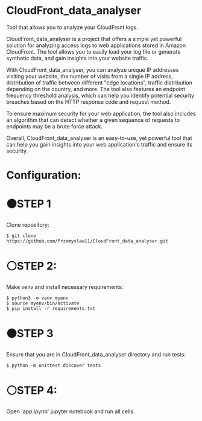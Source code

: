 # CloudFront_data_analyser
Tool that allows you to analyze your CloudFront logs.

CloudFront_data_analyser is a project that offers a simple yet powerful solution for analyzing access logs to web applications stored in Amazon CloudFront. The tool allows you to easily load your log file or generate synthetic data, and gain insights into your website traffic.

With CloudFront_data_analyser, you can analyze unique IP addresses visiting your website, the number of visits from a single IP address, distribution of traffic between different "edge locations", traffic distribution depending on the country, and more. The tool also features an endpoint frequency threshold analysis, which can help you identify potential security breaches based on the HTTP response code and request method.

To ensure maximum security for your web application, the tool also includes an algorithm that can detect whether a given sequence of requests to endpoints may be a brute force attack.

Overall, CloudFront_data_analyser is an easy-to-use, yet powerful tool that can help you gain insights into your web application's traffic and ensure its security.

# Configuration:

# ⚫STEP 1 
  Clone repository:
  
    $ git clone https://github.com/Przemyslaw11/CloudFront_data_analyser.git
    
# ⚪STEP 2:
  Make venv and install necessary requirements:
  
    $ python3 -m venv myenv
    $ source myenv/bin/activate
    $ pip install -r requirements.txt

# ⚫STEP 3
  Ensure that you are in CloudFront_data_analyser directory and run tests:
  
    $ python -m unittest discover tests
    
# ⚪STEP 4:
  Open 'app.ipynb' jupyter notebook and run all cells.
